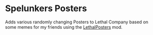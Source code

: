 # Spelunkers Posters
Adds various randomly changing Posters to Lethal Company based on some memes for my friends using the [LethalPosters](https://thunderstore.io/c/lethal-company/p/femboytv/LethalPosters/) mod.
